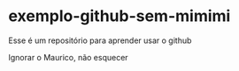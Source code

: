 exemplo-github-sem-mimimi
=========================

Esse é um repositório para aprender usar o github

Ignorar o Maurico, não esquecer 
